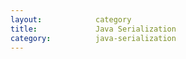 ```yaml
---
layout:            category
title:             Java Serialization
category:          java-serialization
---
```

